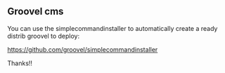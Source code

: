 ## Groovel cms ##

You can use the simplecommandinstaller to automatically create a ready distrib groovel to deploy:

https://github.com/groovel/simplecommandinstaller

Thanks!!
